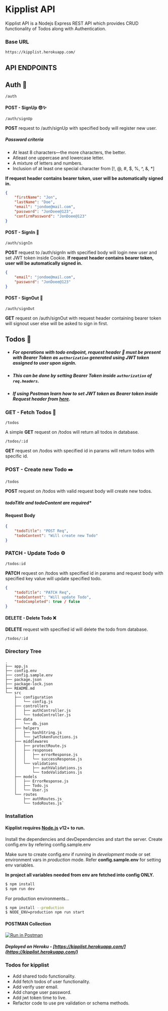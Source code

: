 # Kipplist API

Kipplist API is a Nodejs Express REST API which provides CRUD functionality of Todos along with Authentication.

### Base URL

```
https://kipplist.herokuapp.com/
```

## API ENDPOINTS

## Auth 🔐

```
/auth
```

#### POST - SignUp 😎✨

```
/auth/signUp
```

**POST** request to /auth/signUp with specified body will register new user.

##### Password criteria

- At least 8 characters—the more characters, the better.
- Atleast one uppercase and lowercase letter.
- A mixture of letters and numbers.
- Inclusion of at least one special character from [!, @, #, $, %, ^, &, *]

**If request header contains bearer token, user will be automatically signed in.**

```json
{
	"firstName": "Jon",
	"lastName": "Doe",
	"email": "jondoe@mail.com",
	"password": "JonDoee@123",
	"confirmPassword": "JonDoee@123"
}
```

#### POST - SignIn 🧐

```
/auth/signIn
```

**POST** request to /auth/signIn with specified body will login new user and set JWT token inside Cookie.
**If request header contains bearer token, user will be automatically signed in.**

```json
{
	"email": "jondoe@mail.com",
	"password": "JonDoee@123"
}
```

#### POST - SignOut 👋

```
/auth/signOut
```

**GET** request on /auth/signOut with request header containing bearer token will signout user else will be asked to sign in first.

## Todos 📃

- ##### For operations with todo endpoint, request header 🔑 must be present with Bearer Token as `authorization` generated using JWT token assigned to user upon signIn.
- ##### This can be done by setting Bearer Token inside `authorization` of `req.headers`.
- ##### If using Postman learn how to set JWT token as Bearer token inside Request header from [here](https://medium.com/@iroshan.du/set-bearer-token-as-environment-variable-in-postman-for-all-apis-13277e3ebd78).

### GET - Fetch Todos 🧾

```
/todos
```

A simple **GET** request on /todos will return all todos in database.

```
/todos/:id
```

**GET** request on /todos with specified id in params will return todos with specific id.

### POST - Create new Todo ✒️

```
/todos
```

**POST** request on /todos with valid request body will create new todos.

##### **todoTitle and todoContent are required\***

#### Request Body

```json
{
	"todoTitle": "POST Req",
	"todoContent": "Will create new Todo"
}
```

### PATCH - Update Todo ⚙️

```
/todos:id
```

**PATCH** request on /todos with specified id in params and request body with specified key value will update specified todo.

```json
{
	"todoTitle": "PATCH Req",
	"todoContent": "Will update Todo",
	"todoCompleted": true / false
}
```

#### DELETE - Delete Todo ❌

**DELETE** request with specified id will delete the todo from database.

```
/todos/:id
```

### Directory Tree

```
.
├── app.js
├── config.env
├── config.sample.env
├── package.json
├── package-lock.json
├── README.md
└── src
    ├── configuration
    │   └── config.js
    ├── controllers
    │   ├── authController.js
    │   └── todoController.js
    ├── data
    │   └── db.json
    ├── helpers
    │   ├── hashString.js
    │   └── jwtTokenFunctions.js
    ├── middlewares
    │   ├── protectRoute.js
    │   ├── responses
    │   │   ├── errorResponse.js
    │   │   └── successResponse.js
    │   └── validations
    │       ├── authValidations.js
    │       └── todoValidations.js
    ├── models
    │   ├── ErrorResponse.js
    │   ├── Todo.js
    │   └── User.js
    └── routes
        ├── authRoutes.js
        └── todoRoutes.js`
```

### Installation

#### Kipplist requires [Node.js](https://nodejs.org/) v12+ to run.

Install the dependencies and devDependencies and start the server.
Create config.env by refering config.sample.env

Make sure to create config.env if running in _development_ mode or set environment vars in _production_ mode. Refer **config.sample.env** for setting env variables.

**In project all variables needed from env are fetched into config ONLY.**

```sh
$ npm install
$ npm run dev
```

For production environments...

```sh
$ npm install --production
$ NODE_ENV=production npm run start
```

#### POSTMAN Collection

[![Run in Postman](https://run.pstmn.io/button.svg)](https://app.getpostman.com/run-collection/6ee50b3a23ca2d229567)

##### Deployed on Heroku - [https://kipplist.herokuapp.com/](https://kipplist.herokuapp.com/)

### Todos for kipplist

- Add shared todo functionality.
- Add fetch todos of user functionality.
- Add verify user email.
- Add change user password.
- Add jwt token time to live.
- Refactor code to use pre validation or schema methods.
